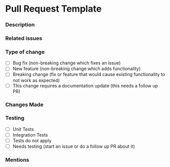 # Pull Request Template

### Description

<!-- Please include a summary of the change or any information deemed important. -->

### Related issues
<!-- Reference any follow up issues with "Fixes #<issue-num>." -->

### Type of change

<!-- Replace [ ] with [x] to select options. -->
<!-- Please delete options that are not relevant. -->

- [ ] Bug fix (non-breaking change which fixes an issue)
- [ ] New feature (non-breaking change which adds functionality)
- [ ] Breaking change (fix or feature that would cause existing functionality to not work as expected)
- [ ] This change requires a documentation update (this needs a follow up PR)

### Changes Made

<!-- List changes made. -->

### Testing

<!-- Are any tests part of this PR. -->
<!-- Replace [ ] with [x] to select options. -->
<!-- Please delete options that are not relevant. -->

- [ ] Unit Tests
- [ ] Integration Tests
- [ ] Tests do not apply
- [ ] Needs testing (start an issue or do a follow up PR about it)

### Mentions
<!-- Shout outs to your friends that you made this happen or need help. -->
